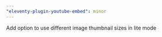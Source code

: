 ```yaml
---
"eleventy-plugin-youtube-embed": minor
---
```


Add option to use different image thumbnail sizes in lite mode
